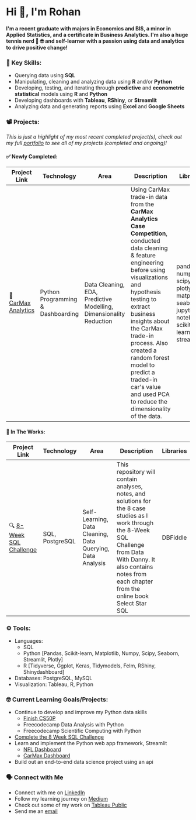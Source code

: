 # Hi 👋, I'm Rohan

#### I'm a recent graduate with majors in Economics and BIS, a minor in Applied Statistics, and a certificate in Business Analytics. I'm also a huge tennis nerd 🎾 🤓 and self-learner with a passion using data and analytics to drive positive change! 

### 🔑 Key Skills:
- Querying data using **SQL**
- Manipulating, cleaning and analyzing data using **R** and/or **Python**
- Developing, testing, and iterating through **predictive** and **econometric statistical** models using **R** and **Python**
- Developing dashboards with **Tableau**, **RShiny**, or **Streamlit**
- Analyzing data and generating reports using **Excel** and **Google Sheets**

### 📽 Projects:
*This is just a highlight of my most recent completed project(s), check out my full [portfolio](https://github.com/r0hankrishnan/portfolio/blob/main/README.md) to see all of my projects (completed and ongoing)!*  

#### ✅ Newly Completed:
| Project Link | Technology | Area | Description | Libraries |
|--------------|------------|-------|-------------|-----------|
| 🚗 [CarMax Analytics](https://github.com/r0hankrishnan/carmax) | Python Programming & Dashboarding | Data Cleaning, EDA, Predictive Modelling, Dimensionality Reduction | Using CarMax trade-in data from the **CarMax Analytics Case Competition**, conducted data cleaning & feature engineering before using visualizations and hypothesis testing to extract business insights about the CarMax trade-in process. Also created a random forest model to predict a traded-in car's value and used PCA to reduce the dimensionality of the data. | pandas, numpy, scipy, plotly, matplotlib, seaborn, jupyter notebooks, scikit-learn, streamlit |

#### 🔨 In The Works:
| Project Link | Technology | Area | Description | Libraries |
|--------------|------------|------|-------------|-----------|
| 🔍 [8-Week SQL Challenge](https://github.com/r0hankrishnan/8-week-sql) |	SQL, PostgreSQL | Self-Learning, Data Cleaning, Data Querying, Data Analysis |	This repository will contain analyses, notes, and solutions for the 8 case studies as I work through the 8-Week SQL Challenge from Data With Danny. It also contains notes from each chapter from the online book Select Star SQL | DBFiddle |
### ⚙️ Tools:
- Languages:
  - SQL
  - Python [Pandas, Scikit-learn, Matplotlib, Numpy, Scipy, Seaborn, Streamlit, Plotly]
  - R [Tidyverse, Ggplot, Keras, Tidymodels, Felm, RShiny, Shinydashboard]
- Databases: PostgreSQL, MySQL
- Visualization: Tableau, R, Python

### 🤓 Current Learning Goals/Projects:
- Continue to develop and improve my Python data skills
  - [Finish CS50P](https://github.com/r0hankrishnan/cs-50-python)
  - Freecodecamp Data Analysis with Python
  - Freecodecamp Scientific Computing with Python
- [Complete the 8 Week SQL Challenge](https://github.com/r0hankrishnan/8-week-sql)
- Learn and implement the Python web app framework, Streamlit
  - [NFL Dashboard](https://r0hankrishnan-nfl.streamlit.app/)
  - [CarMax Dashboard](https://r0hankrishnan-carmax.streamlit.app/)
- Build out an end-to-end data science project using an api

### 🗣 Connect with Me
- Connect with me on [LinkedIn](https://linkedin.com/in/rohankrish)
- Follow my learning journey on [Medium](https://medium.com/@rohan.krishnan)
- Check out some of my work on [Tableau Public](https://public.tableau.com/app/profile/rohan.krishnan4713/vizzes)
- Send me an [email](mailto:rohan.krish20@gmail.com)
